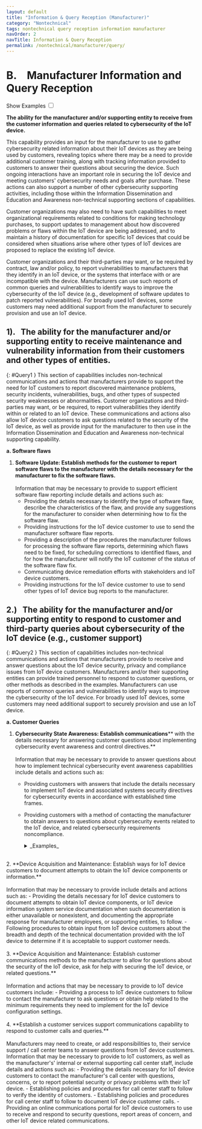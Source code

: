```yaml
---
layout: default
title: "Information & Query Reception (Manufacturer)"
category: "Nontechnical"
tags: nontechnical query reception information manufacturer
navOrder: 2
navTitle: Information & Query Reception
permalink: /nontechnical/manufacturer/query/
---
```


# B.&nbsp;&nbsp;&nbsp; Manufacturer Information and Query Reception

<div style="display:none">
<script>
  function openExamples(){

      var examples = document.getElementsByTagName("details");
      var i;
      for(i = 0; i < examples.length; i++){

          examples[i].open = (examples[i].open === false) ? true : false;
      }
  }
</script>
</div>

<div class="toggle">
<label>Show Examples</label>
<input type="checkbox" onChange="openExamples()" id="toggle1" />
<span></span>
</div>

**The ability for the manufacturer and/or supporting entity to receive from the customer information and queries related to cybersecurity of the IoT device.**

This capability provides an input for the manufacturer to use to gather cybersecurity related information about their IoT devices as they are being used by customers, revealing topics where there may be a need to provide additional customer training, along with tracking information provided to customers to answer their questions about securing the device. Such ongoing interactions have an important role in securing the IoT device and meeting customers&#39; cybersecurity needs and goals after purchase. These actions can also support a number of other cybersecurity supporting activities, including those within the Information Dissemination and Education and Awareness non-technical supporting sections of capabilities.

Customer organizations may also need to have such capabilities to meet organizational requirements related to conditions for making technology purchases, to support updates to management about how discovered problems or flaws within the IoT device are being addressed, and to maintain a history of documentation for specific IoT devices that could be considered when situations arise where other types of IoT devices are proposed to replace the existing IoT device.

Customer organizations and their third-parties may want, or be required by contract, law and/or policy, to report vulnerabilities to manufacturers that they identify in an IoT device, or the systems that interface with or are incompatible with the device. Manufacturers can use such reports of common queries and vulnerabilities to identify ways to improve the cybersecurity of the IoT device (e.g., development of software updates to patch reported vulnerabilities). For broadly used IoT devices, some customers may need additional support from the manufacturer to securely provision and use an IoT device.

## 1). &nbsp;&nbsp;The ability for the manufacturer and/or supporting entity to receive maintenance and vulnerability information from their customers and other types of entities. <br/>
{: #Query1 }
 This section of capabilities includes non-technical communications and actions that manufacturers provide to support the need for IoT customers to report discovered maintenance problems, security incidents, vulnerabilities, bugs, and other types of suspected security weaknesses or abnormalities. Customer organizations and third-parties may want, or be required, to report vulnerabilities they identify within or related to an IoT device. These communications and actions also allow IoT device customers to ask questions related to the security of the IoT device, as well as provide input for the manufacturer to then use in the Information Dissemination and Education and Awareness non-technical supporting capability.

 **a. Software flaws**<br/>
   1. **Software Update: Establish methods for the customer to report software flaws to the manufacturer with the details necessary for the manufacturer to fix the software flaws.**<br/><br/>
    Information that may be necessary to provide to support efficient software flaw reporting include details and actions such as:
      - Providing the details necessary to identify the type of software flaw, describe the characteristics of the flaw, and provide any suggestions for the manufacturer to consider when determining how to fix the software flaw.
      - Providing instructions for the IoT device customer to use to send the manufacturer software flaw reports.
      - Providing a description of the procedures the manufacturer follows for processing the software flaw reports, determining which flaws need to be fixed, for scheduling corrections to identified flaws, and for how the manufacturer will notify the IoT customer of the status of the software flaw fix.
      - Communicating device remediation efforts with stakeholders and IoT device customers.
      - Providing instructions for the IoT device customer to use to send other types of IoT device bug reports to the manufacturer.
      
## 2.) &nbsp;&nbsp;The ability for the manufacturer and/or supporting entity to respond to customer and third-party queries about cybersecurity of the IoT device (e.g., customer support)<br/>
{: #Query2 }
 This section of capabilities includes non-technical communications and actions that manufacturers provide to receive and answer questions about the IoT device security, privacy and compliance issues from IoT device customers. Manufacturers and/or their supporting entities can provide trained personnel to respond to customer questions, or other methods as described in the examples. Manufacturers can use reports of common queries and vulnerabilities to identify ways to improve the cybersecurity of the IoT device. For broadly used IoT devices, some customers may need additional support to securely provision and use an IoT device.

 **a. Customer Queries**
   1. **Cybersecurity State Awareness: Establish communications**** with the details necessary for answering customer questions about implementing cybersecurity event awareness and control directives.**<br/><br/>
    Information that may be necessary to provide to answer questions about how to implement technical cybersecurity event awareness capabilities include details and actions such as:
      - Providing customers with answers that include the details necessary to implement IoT device and associated systems security directives for cybersecurity events in accordance with established time frames.
      - Providing customers with a method of contacting the manufacturer to obtain answers to questions about cybersecurity events related to the IoT device, and related cybersecurity requirements noncompliance.
         <details><summary style="display:list-item;" markdown='span'> _Examples_ </summary>

          - _Providing directions and procedures to IoT device customers detailing how to submit questions and requests for information to manufacturers about their IoT device related to security and privacy compliance requirements._
          - _Some examples of regulatory compliance requirements information that may be needed include for the: Federal Information Security Modernization Act (FISMA), Health Insurance Portability and Accountability Act (HIPAA), California Consumer Privacy Act (CCPA), EU General Data Protection Regulation (GDPR)._
          - _Including within the reporting instruction to the IoT device customer a timeframe within which such IoT device compliance questions and requests will be answered._<br/>
         </details>
  <br/>
  2. **Device Acquisition and Maintenance: Establish ways for IoT device customers to document attempts to obtain the IoT device components or information.**<br/><br/>
   Information that may be necessary to provide include details and actions such as:
     - Providing the details necessary for IoT device customers to document attempts to obtain IoT device components, or IoT device information system service documentation when such documentation is either unavailable or nonexistent, and documenting the appropriate response for manufacturer employees, or supporting entities, to follow.
     - Following procedures to obtain input from IoT device customers about the breadth and depth of the technical documentation provided with the IoT device to determine if it is acceptable to support customer needs.<br/><br/>
  3. **Device Acquisition and Maintenance: Establish customer communications methods to the manufacturer to allow for questions about the security of the IoT device, ask for help with securing the IoT device, or related questions.**<br/><br/>
   Information and actions that may be necessary to provide to IoT device customers include:
     - Providing a process to IoT device customers to follow to contact the manufacturer to ask questions or obtain help related to the minimum requirements they need to implement for the IoT device configuration settings.<br/><br/>
  4. **Establish a customer services support communications capability to respond to customer calls and queries.**<br/><br/>
   Manufacturers may need to create, or add responsibilities to, their service support / call center teams to answer questions from IoT device customers. Information that may be necessary to provide to IoT customers, as well as the manufacturer&#39;s&#39; internal or external supporting call center staff, include details and actions such as:
     - Providing the details necessary for IoT device customers to contact the manufacturer&#39;s call center with questions, concerns, or to report potential security or privacy problems with their IoT device.
     - Establishing policies and procedures for call center staff to follow to verify the identity of customers.
     - Establishing policies and procedures for call center staff to follow to document IoT device customer calls.
     - Providing an online communications portal for IoT device customers to use to receive and respond to security questions, report areas of concern, and other IoT device related communications.
<br/>
<br/>
